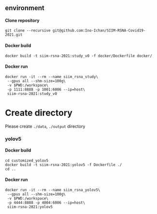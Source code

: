 # 

## environment

#### Clone repository

```
git clone --recursive git@github.com:Ino-Ichan/SIIM-RSNA-Covid19-2021.git
```

#### Docker build
```
docker build -t siim-rsna-2021:study_v0 -f docker/Dockerfile docker/
```

#### Docker run
```
docker run -it --rm --name siim_rsna_study\
 --gpus all --shm-size=100g\
 -v $PWD:/workspace\
 -p 1111:8888 -p 1001:6006 --ip=host\
 siim-rsna-2021:study_v0
```
# Create directory

Please create `./data`, `./output` directory 


### yolov5

#### Docker build
```
cd customized_yolov5
docker build -t siim-rsna-2021:yolov5 -f Dockerfile ./
cd ..
```

#### Docker run
```
docker run -it --rm --name siim_rsna_yolov5\
 --gpus all --shm-size=100g\
 -v $PWD:/workspace\
 -p 4444:8888 -p 4004:6006 --ip=host\
 siim-rsna-2021:yolov5
```